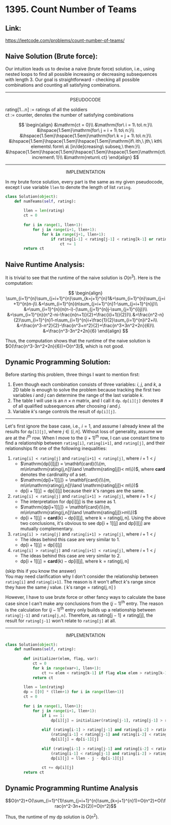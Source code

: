 # 1395. Count Number of Teams

## Link:
https://leetcode.com/problems/count-number-of-teams/

## Naive Solution (Brute force):
Our intuition leads us to devise a naive (brute force) solution, i.e., using nested loops to find all possible increasing or decreasing subsequences with length 3. Our goal is straightforward - checking all possible combinations and counting all satisfying combinations.

---

<p align="center"> PSEUDOCODE </p>

$\mathrm{rating[1…n]\ :=\ ratings\ of\ all\ the\ soldiers}$<br>
$\mathrm{ct\ :=\ counter,\ denotes\ the\ number\ of\ satisfying\ combinations}$

$$
\begin{align}
&\mathrm{ct = 0}\\
&\mathrm{for\ i = 1\ to\ n:}\\
&\hspace{1.5em}\mathrm{for\ j = i + 1\ to\ n:}\\
&\hspace{1.5em}\hspace{1.5em}\mathrm{for\ k = j + 1\ to\ n:}\\
&\hspace{1.5em}\hspace{1.5em}\hspace{1.5em}\mathrm{if\ ith,\ jth,\ kth\ elements\ form\ a\ [in/de]creasing\ subseq,\ then:}\\
&\hspace{1.5em}\hspace{1.5em}\hspace{1.5em}\hspace{1.5em}\mathrm{ct\ increment\ 1}\\
&\mathrm{return\ ct}
\end{align}
$$

---

<p align="center"> IMPLEMENTATION </p>

In my brute force solution, every part is the same as my given pseudocode, except I use variable `llen` to denote the length of list `rating`.

```python
class Solution(object):
    def numTeams(self, rating):
    
        llen = len(rating)
        ct = 0
        
        for i in range(1, llen+1):
            for j in range(i+1, llen+1):
                for k in range(j+1, llen+1):
                    if rating[i-1] < rating[j-1] < rating[k-1] or rating[i-1] > rating[j-1] > rating[k-1]:
                        ct += 1
        return ct
```

## Naive Runtime Analysis:
It is trivial to see that the runtime of the naive solution is $O(n^3)$. Here is the computation:

$$
\begin{align}
\sum_{i=1}^{n}\sum_{j=i+1}^{n}\sum_{k=j+1}^{n}1&=\sum_{i=1}^{n}\sum_{j=i+1}^{n}n-j\\
&=\sum_{i=1}^{n}(n\sum_{j=i+1}^{n}1-\sum_{j=i+1}^{n}j)\\
&=\sum_{i=1}^{n}(n(n-i)-(\sum_{j=1}^{n}j-\sum_{j=1}^{i}j))\\
&=\sum_{i=1}^{n}(n^2-ni-\frac{n(n+1)}{2}+\frac{i(i+1)}{2})\\
&=\frac{n^2-n}{2}\sum_{i=1}^{n}1-n\sum_{i=1}^{n}i+\frac{1}{2}\sum_{i=1}^{n}i^2+i\\
&=\frac{n^3-n^2}{2}-\frac{n^3+n^2}{2}+\frac{n^3+3n^2+2n}{6}\\
&=\frac{n^3-3n^2+2n}{6}
\end{align}
$$

Thus, the computation shows that the runtime of the naive solution is $O(\frac{n^3-3n^2+2n}{6})=O(n^3)$, which is not good.

## Dynamic Programming Solution:
Before starting this problem, three things I want to mention first:
1. Even though each combination consists of three variables: $i$, $j$, and $k$, a 2D table is enough to solve the problem because tracking the first two variables $i$ and $j$ can determine the range of the last variable $k$.
2. The table I will use is an $n\times n$ matrix, and I call it `dp`. `dp[i][j]` denotes # of all qualified subsequences after choosing $i$ and $j$.
3. Variable $k$'s range controls the result of `dp[i][j]`.

---

Let's first ignore the base case, i.e., $i=1$, and assume I already knew all the results for `dp[1][j]`, where $j\in(i, n]$. Without loss of generality, assume we are at the $i$<sup>th</sup> row. When I move to the $(i+1)$<sup>th</sup> row, I can use constant time to find a relationship between `rating[i]`, `rating[i+1]`, and `rating[j]`, and their relationships fit one of the following inequalities:
1. `rating[i] < rating[j]` and `rating[i+1] < rating[j]`, where $i+1 < j$
    - $\mathrm{dp[i][j]} = \mathbf{card}(\\{m, m\in\mathrm{rating(j,n]}\land \mathrm{rating[j]}< m\\})$, where $\mathbf{card}$ denotes the cardinality of a set.
    - $\mathrm{dp[i+1][j]} = \mathbf{card}(\\{m, m\in\mathrm{rating(j,n]}\land \mathrm{rating[j]}< m\\})$ 
    - $\mathrm{dp[i+1][j] = dp[i][j]}$ because their $k$'s ranges are the same.
2. `rating[i] < rating[j]` and `rating[i+1] > rating[j]`, where $i+1 < j$
    - The interpretation for $\mathrm{dp[i][j]}$ is the same as 1.
    - $\mathrm{dp[i+1][j]} = \mathbf{card}(\\{m, m\in\mathrm{rating(j,n]}\land \mathrm{rating[j]}>m\\})$
    - $\mathrm{dp[i+1][j] = \mathbf{card}(k) - dp[i][j]}$, where $\mathrm{k=rating(j,n]}$. Using the above two conclusions, it's obvious to see $\mathrm{dp[i+1][j]}$ and $\mathrm{dp[i][j]}$ are mutually complementary.
3. `rating[i] > rating[j]` and `rating[i+1] > rating[j]`, where $i+1 < j$
    - The ideas behind this case are very similar to 1.
    - $\mathrm{dp[i+1][j] = dp[i][j]}$
5. `rating[i] > rating[j]` and `rating[i+1] < rating[j]`, where $i+1 < j$
    - The ideas behind this case are very similar to 2.
    - $\mathrm{dp[i+1][j] = \mathbf{card}(k) - dp[i][j]}$, where $\mathrm{k=rating(j,n]}$

(skip this if you know the answer)<br>
You may need clarification why I don't consider the relationship between `rating[i]` and `rating[i+1]`. The reason is it won't affect $k$'s range since they have the same $j$ value. ( $\mathrm{k's\ range=rating(j, n]}$ )

However, I have to use brute force or other fancy ways to calculate the base case since I can't make any conclusions from the $(j−1)$<sup>th</sup> entry. The reason is the calculation for $(j−1)$<sup>th</sup> entry only builds up a relationship between `rating[j-1]` and `rating[j,n]`. Therefore, as $\mathrm{rating[j−1]\ne rating[j]}$, the result for `rating[j-1]` won't relate to `rating[j]` at all.

---

<p align="center"> IMPLEMENTATION </p>

```python
class Solution(object):
    def numTeams(self, rating):
        
        def initializer(elem, flag, var):
            ct = 0
            for k in range(var+1, llen+1):
                ct += elem < rating[k-1] if flag else elem > rating[k-1]
            return ct
                
        llen = len(rating)
        dp = [[0] * (llen+1) for i in range(llen+1)]
        ct = 0
        
        for i in range(1, llen+1):
            for j in range(i+1, llen+1):
                if i == 1:
                    dp[i][j] = initializer(rating[j-1], rating[j-1] > rating[i-1], j)
                    
                elif (rating[i-1] > rating[j-1] and rating[i-2] > rating[j-1]) or \
                    (rating[i-1] < rating[j-1] and rating[i-2] < rating[j-1]):
                    dp[i][j] = dp[i-1][j] 
                    
                elif (rating[i-1] > rating[j-1] and rating[i-2] < rating[j-1]) or \
                    (rating[i-1] < rating[j-1] and rating[i-2] > rating[j-1]):
                    dp[i][j] = llen - j - dp[i-1][j]
                    
                ct += dp[i][j]
        return ct
```
## Dynamic Programming Runtime Analysis

$$O(n^2)+O(\sum_{i=1}^{1}\sum_{j=i+1}^{n}\sum_{k=j+1}^{n}1)=O(n^2)+O(\frac{n^2-3n+2}{2})=O(n^2)$$

Thus, the runtime of my dp solution is $O(n^2)$.




